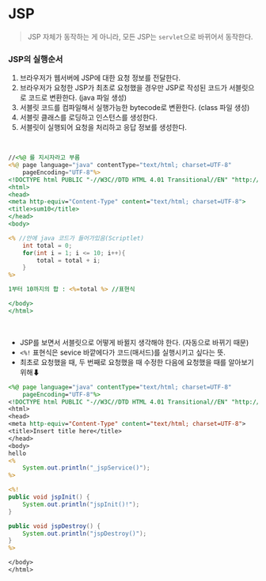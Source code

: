 JSP
==
> JSP 자체가 동작하는 게 아니라, 모든 JSP는 `servlet`으로 바뀌어서 동작한다.

### JSP의 실행순서
1. 브라우저가 웹서버에 JSP에 대한 요청 정보를 전달한다.
2. 브라우저가 요청한 JSP가 최초로 요청했을 경우만 JSP로 작성된 코드가 서블릿으로 코드로 변환한다. (java 파일 생성)
3. 서블릿 코드를 컴파일해서 실행가능한 bytecode로 변환한다. (class 파일 생성)
4. 서블릿 클래스를 로딩하고 인스턴스를 생성한다.
5. 서블릿이 실행되어 요청을 처리하고 응답 정보를 생성한다.

<br>

```jsp
//<%@ 를 지시자라고 부름
<%@ page language="java" contentType="text/html; charset=UTF-8"
    pageEncoding="UTF-8"%>
<!DOCTYPE html PUBLIC "-//W3C//DTD HTML 4.01 Transitional//EN" "http://www.w3.org/TR/html4/loose.dtd">
<html>
<head>
<meta http-equiv="Content-Type" content="text/html; charset=UTF-8">
<title>sum10</title>
</head>
<body>

<% //안에 java 코드가 들어가있음(Scriptlet)
    int total = 0;
    for(int i = 1; i <= 10; i++){
        total = total + i;
    }
%>

1부터 10까지의 합 : <%=total %> //표현식

</body>
</html>
```
<br>

- JSP를 보면서 서블릿으로 어떻게 바뀔지 생각해야 한다. (자동으로 바뀌기 때문)
- `<%!` 표현식은 sevice 바깥에다가 코드(매서드)를 실행시키고 싶다는 뜻.
- 최초로 요청했을 때, 두 번째로 요청했을 때 수정한 다음에 요청했을 때를 알아보기 위해⬇
```jsp
<%@ page language="java" contentType="text/html; charset=UTF-8"
    pageEncoding="UTF-8"%>
<!DOCTYPE html PUBLIC "-//W3C//DTD HTML 4.01 Transitional//EN" "http://www.w3.org/TR/html4/loose.dtd">
<html>
<head>
<meta http-equiv="Content-Type" content="text/html; charset=UTF-8">
<title>Insert title here</title>
</head>
<body>
hello
<%
	System.out.println("_jspService()");
%>

<%!
public void jspInit() {
	System.out.println("jspInit()!");
}

public void jspDestroy() {
	System.out.println("jspDestroy()");
}
%>

</body>
</html>
```
